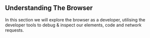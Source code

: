 ## Understanding The Browser

In this section we will explore the browser as a developer, utilising the developer tools to debug & inspect our elements, code and network requests.